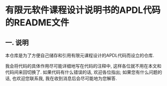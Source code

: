 # 有限元软件课程设计说明书的APDL代码的README文件



## 一. 说明

本仓库是为了方便自己储存和引用有限元课程设计的APDL代码而设立的仓库. 

我会将代码的具体作用尽可能详细地写在代码的注释中, 这样各位就不用在本文和代码间来回切换了. 如果代码有什么错误的话, 欢迎各位指出; 如果您有什么问题的话, 也欢迎您联系我, 我在收到消息后会尽可能地为您解答. 
